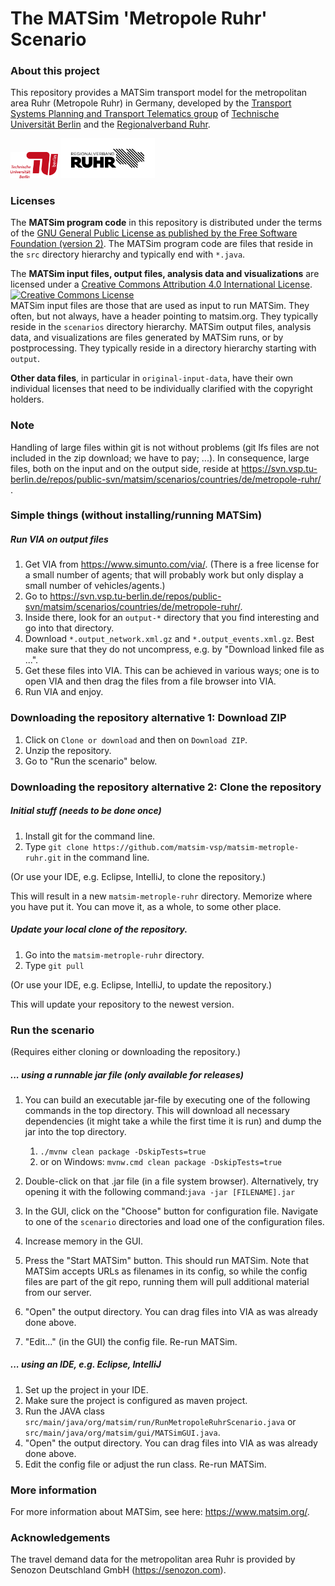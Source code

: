 # The MATSim 'Metropole Ruhr' Scenario

<!--
![Ruhrgebiet MATSim network and agents](scenarios/visualization_network-agents.png "Metropole Ruhr MATSim network and agents")
-->

### About this project

This repository provides a MATSim transport model for the metropolitan area Ruhr (Metropole Ruhr) in Germany, developed by the [Transport Systems Planning and Transport Telematics group](https://www.vsp.tu-berlin.de) of [Technische Universität Berlin](http://www.tu-berlin.de) and the [Regionalverband Ruhr](https://www.rvr.ruhr).

<a rel="TU Berlin" href="https://www.vsp.tu-berlin.de"><img src="logos/TU_Logo.png" width="15%" height="15%"/></a>
<a rel="RVR" href="https://www.rvr.ruhr"><img src="logos/Logo_RVR_Pos_CMYK.png" width="30%" height="30%"/></a>

### Licenses

The **MATSim program code** in this repository is distributed under the terms of the [GNU General Public License as published by the Free Software Foundation (version 2)](https://www.gnu.org/licenses/old-licenses/gpl-2.0.en.html). The MATSim program code are files that reside in the `src` directory hierarchy and typically end with `*.java`.

The **MATSim input files, output files, analysis data and visualizations** are licensed under a <a rel="license" href="http://creativecommons.org/licenses/by/4.0/">Creative Commons Attribution 4.0 International License</a>.
<a rel="license" href="http://creativecommons.org/licenses/by/4.0/"><img alt="Creative Commons License" style="border-width:0" src="https://i.creativecommons.org/l/by/4.0/80x15.png" /></a><br /> MATSim input files are those that are used as input to run MATSim. They often, but not always, have a header pointing to matsim.org. They typically reside in the `scenarios` directory hierarchy. MATSim output files, analysis data, and visualizations are files generated by MATSim runs, or by postprocessing.  They typically reside in a directory hierarchy starting with `output`.

**Other data files**, in particular in `original-input-data`, have their own individual licenses that need to be individually clarified with the copyright holders.

### Note

Handling of large files within git is not without problems (git lfs files are not included in the zip download; we have to pay; ...).  In consequence, large files, both on the input and on the output side, reside at https://svn.vsp.tu-berlin.de/repos/public-svn/matsim/scenarios/countries/de/metropole-ruhr/ .  

### Simple things (without installing/running MATSim)

<!--
##### Movies
1. Go to https://svn.vsp.tu-berlin.de/repos/public-svn/matsim/scenarios/countries/de/metropole-ruhr/.
1. Inside there, look for movie files.  You can't view them directly, but you there are various ways to download them, and you can view them then.  Try that.
-->

##### Run VIA on output files

1. Get VIA from https://www.simunto.com/via/.  (There is a free license for a small number of agents; that will probably work but only display a small number of vehicles/agents.)
1. Go to https://svn.vsp.tu-berlin.de/repos/public-svn/matsim/scenarios/countries/de/metropole-ruhr/.
1. Inside there, look for an `output-*` directory that you find interesting and go into that directory.
1. Download `*.output_network.xml.gz` and `*.output_events.xml.gz`.  Best make sure that they do not uncompress, e.g. by "Download linked file as ...".
1. Get these files into VIA.  This can be achieved in various ways; one is to open VIA and then drag the files from a file browser into VIA.
1. Run VIA and enjoy.

### Downloading the repository alternative 1: Download ZIP

1. Click on `Clone or download` and then on `Download ZIP`.
1. Unzip the repository.
1. Go to "Run the scenario" below.

### Downloading the repository alternative 2: Clone the repository

##### Initial stuff (needs to be done once)

1. Install git for the command line.
1. Type `git clone https://github.com/matsim-vsp/matsim-metrople-ruhr.git` in the command line.

(Or use your IDE, e.g. Eclipse, IntelliJ, to clone the repository.)

This will result in a new `matsim-metrople-ruhr` directory.  Memorize where you have put it.  You can move it, as a whole, to some other place.

##### Update your local clone of the repository.

1. Go into the `matsim-metrople-ruhr` directory.
1. Type `git pull`

(Or use your IDE, e.g. Eclipse, IntelliJ, to update the repository.)

This will update your repository to the newest version.

### Run the scenario
(Requires either cloning or downloading the repository.)

##### ... using a runnable jar file (only available for releases)
1. You can build an executable jar-file by executing one of the following commands in the top directory. 
This will download all necessary dependencies (it might take a while the first time it is run) and dump the jar into the top directory.
   1. `./mvnw clean package -DskipTests=true`    
   1. or on Windows: `mvnw.cmd clean package -DskipTests=true`
1. Double-click on that .jar file (in a file system browser). Alternatively, try opening it with the following command:``
java -jar [FILENAME].jar
``

1. In the GUI, click on the "Choose" button for configuration file.  Navigate to one of the `scenario` directories and load one of the configuration files.
1. Increase memory in the GUI.
1. Press the "Start MATSim" button.  This should run MATSim.  Note that MATSim accepts URLs as filenames in its config, so while the config files are part of the git repo, running them will pull additional material from our server.
1. "Open" the output directory.  You can drag files into VIA as was already done above.
1. "Edit..." (in the GUI) the config file.  Re-run MATSim.

##### ... using an IDE, e.g. Eclipse, IntelliJ
1. Set up the project in your IDE.
1. Make sure the project is configured as maven project.
1. Run the JAVA class `src/main/java/org/matsim/run/RunMetropoleRuhrScenario.java` or `src/main/java/org/matsim/gui/MATSimGUI.java`.
1. "Open" the output directory.  You can drag files into VIA as was already done above.
1. Edit the config file or adjust the run class. Re-run MATSim.

### More information

For more information about MATSim, see here: https://www.matsim.org/.

### Acknowledgements

The travel demand data for the metropolitan area Ruhr is provided by Senozon Deutschland GmbH (https://senozon.com).
